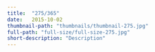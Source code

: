 ```yaml
---
title:  "275/365"
date:   2015-10-02
thumbnail-path: "thumbnails/thumbnail-275.jpg"
full-path: "full-size/full-size-275.jpg"
short-description: "Description"
---
```

